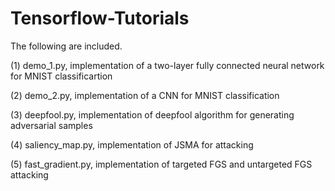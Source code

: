 # Tensorflow-Tutorials
The following are included.

(1) demo_1.py, implementation of a two-layer fully connected neural network for MNIST classificartion

(2) demo_2.py, implementation of a CNN for MNIST classification

(3) deepfool.py, implementation of deepfool algorithm for generating adversarial samples

(4) saliency_map.py, implementation of JSMA for attacking

(5) fast_gradient.py, implementation of targeted FGS and untargeted FGS attacking
